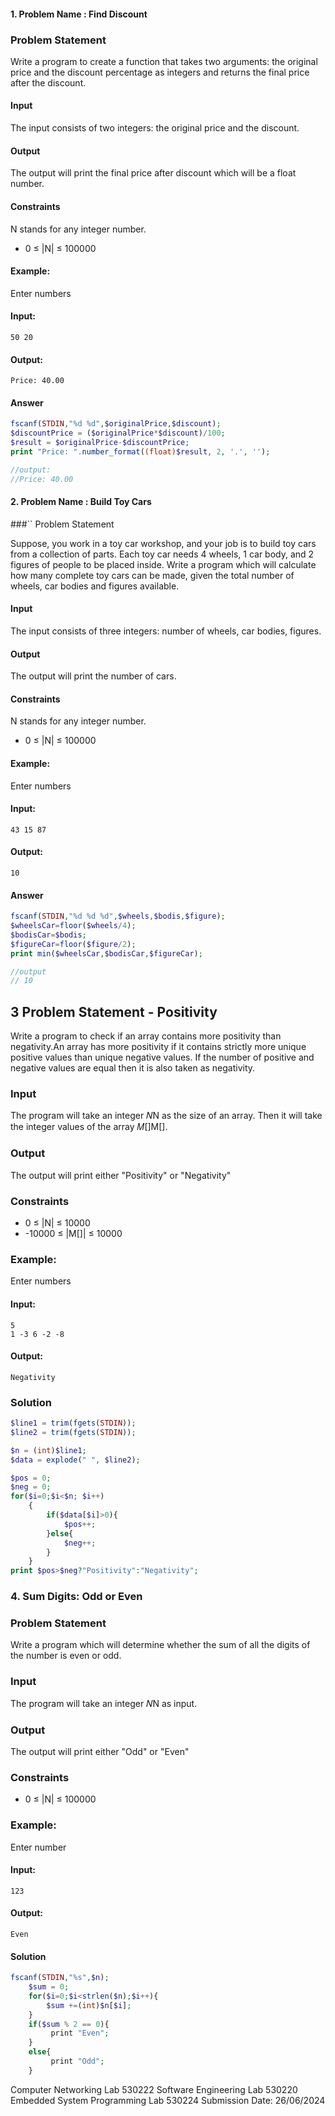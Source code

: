 #### 1. Problem Name : Find Discount
### Problem Statement
Write a program to create a function that takes two arguments: the original price and the discount percentage as integers and returns the final price after the discount.
#### Input
The input consists of two integers: the original price and the discount.
#### Output
The output will print the final price after discount which will be a float number.
#### Constraints
N stands for any integer number.
- 0 ≤ |N| ≤ 100000
#### Example:
Enter numbers
#### Input:

```
50 20
```
#### Output:

```
Price: 40.00
```

#### Answer
```php
fscanf(STDIN,"%d %d",$originalPrice,$discount);
$discountPrice = ($originalPrice*$discount)/100;
$result = $originalPrice-$discountPrice;
print "Price: ".number_format((float)$result, 2, '.', '');

//output:
//Price: 40.00
```

#### 2. Problem Name : Build Toy Cars
###`` Problem Statement

Suppose, you work in a toy car workshop, and your job is to build toy cars from a collection of parts. Each toy car needs 4 wheels, 1 car body, and 2 figures of people to be placed inside. Write a program which will calculate how many complete toy cars can be made, given the total number of wheels, car bodies and figures available.
#### Input
The input consists of three integers: number of wheels, car bodies, figures.
#### Output
The output will print the number of cars.
#### Constraints
N stands for any integer number.
- 0 ≤ |N| ≤ 100000
#### Example:
Enter numbers
#### Input:

```
43 15 87
```
#### Output:

```
10
```

#### Answer
```php
fscanf(STDIN,"%d %d %d",$wheels,$bodis,$figure);
$wheelsCar=floor($wheels/4);
$bodisCar=$bodis;
$figureCar=floor($figure/2);
print min($wheelsCar,$bodisCar,$figureCar);

//output
// 10
```

## 3 Problem Statement - Positivity

Write a program to check if an array contains more positivity than negativity.An array has more positivity if it contains strictly more unique positive values than unique negative values. If the number of positive and negative values are equal then it is also taken as negativity.
### Input

The program will take an integer 𝑁N as the size of an array. Then it will take the integer values of the array 𝑀[]M[].
### Output

The output will print either "Positivity" or "Negativity"
### Constraints

- 0 ≤ |N| ≤ 10000
- -10000 ≤ |M[]| ≤ 10000
### Example:

Enter numbers
#### Input:

```
5
1 -3 6 -2 -8
```
#### Output:

```
Negativity
```
### Solution

```php
$line1 = trim(fgets(STDIN));
$line2 = trim(fgets(STDIN));

$n = (int)$line1;
$data = explode(" ", $line2);

$pos = 0;
$neg = 0;
for($i=0;$i<$n; $i++)
    {
        if($data[$i]>0){
            $pos++;
        }else{
            $neg++;
        }
    }
print $pos>$neg?"Positivity":"Negativity";
```



### 4. Sum Digits: Odd or Even
### Problem Statement

Write a program which will determine whether the sum of all the digits of the number is even or odd.
### Input

The program will take an integer 𝑁N as input.
### Output

The output will print either "Odd" or "Even"
### Constraints

- 0 ≤ |N| ≤ 100000
### Example:

Enter number
#### Input:

```
123
```
#### Output:

```
Even
```

#### Solution

```php
fscanf(STDIN,"%s",$n);
    $sum = 0;
    for($i=0;$i<strlen($n);$i++){
        $sum +=(int)$n[$i];
    }
    if($sum % 2 == 0){
         print "Even";
    }
    else{
         print "Odd";
    }
```



Computer Networking Lab
530222
Software Engineering Lab
530220
Embedded System Programming Lab
530224
Submission Date: 26/06/2024